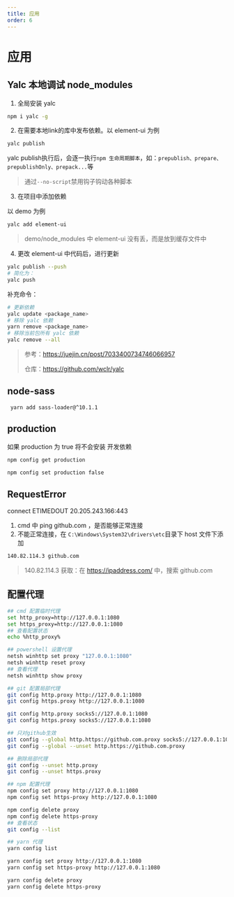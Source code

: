 ```yaml
---
title: 应用
order: 6
---
```


# 应用



## Yalc 本地调试 node_modules

1. 全局安装 yalc

```bash
npm i yalc -g
```

2. 在需要本地link的库中发布依赖。以 element-ui 为例 

```bash
yalc publish
```

yalc publish执行后，会逐一执行`npm 生命周期脚本`，如：`prepublish、prepare、prepublishOnly、prepack...`等

> 通过`--no-script`禁用钩子钩动各种脚本

3. 在项目中添加依赖

以 demo 为例

```bash
yalc add element-ui
```

> demo/node_modules 中 element-ui 没有丢，而是放到缓存文件中

4. 更改 element-ui 中代码后，进行更新

```bash
yalc publish --push
# 简化为：
yalc push
```

补充命令：

```bash
# 更新依赖
yalc update <package_name>
# 移除 yalc 依赖
yarn remove <package_name>
# 移除当前包所有 yalc 依赖
yalc remove --all
```

> 参考：https://juejin.cn/post/7033400734746066957
>
> 仓库：https://github.com/wclr/yalc

## node-sass

```shell
 yarn add sass-loader@^10.1.1
```

## production

如果 production 为 true 将不会安装 开发依赖

```bash
npm config get production

npm config set production false
```

## RequestError

connect ETIMEDOUT 20.205.243.166:443

1. cmd 中 ping github.com ，是否能够正常连接
2. 不能正常连接，在 `C:\Windows\System32\drivers\etc`目录下 host 文件下添加

```bash
140.82.114.3 github.com
```

> 140.82.114.3 获取：在 https://ipaddress.com/ 中，搜索 github.com

## 配置代理

```bash
## cmd 配置临时代理
set http_proxy=http://127.0.0.1:1080
set https_proxy=http://127.0.0.1:1080
## 查看配置状态
echo %http_proxy%

## powershell 设置代理
netsh winhttp set proxy "127.0.0.1:1080"
netsh winhttp reset proxy
## 查看代理
netsh winhttp show proxy

## git 配置局部代理
git config http.proxy http://127.0.0.1:1080
git config https.proxy http://127.0.0.1:1080

git config http.proxy socks5://127.0.0.1:1080
git config https.proxy socks5://127.0.0.1:1080

## 只对github生效
git config --global http.https://github.com.proxy socks5://127.0.0.1:1080
git config --global --unset http.https://github.com.proxy

## 删除局部代理
git config --unset http.proxy
git config --unset https.proxy

## npm 配置代理
npm config set proxy http://127.0.0.1:1080
npm config set https-proxy http://127.0.0.1:1080

npm config delete proxy
npm config delete https-proxy
## 查看状态
git config --list

## yarn 代理
yarn config list

yarn config set proxy http://127.0.0.1:1080
yarn config set https-proxy http://127.0.0.1:1080

yarn config delete proxy
yarn config delete https-proxy
```
